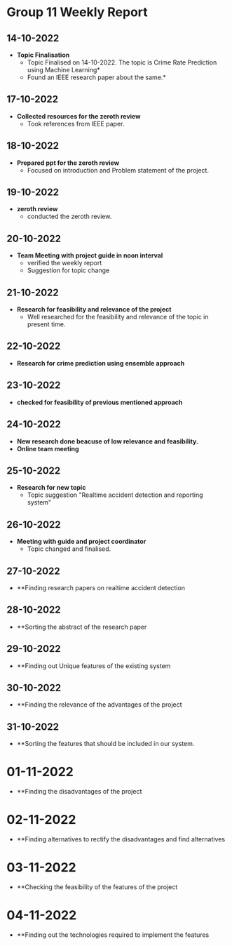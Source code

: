 # Group 11 Weekly Report

## 14-10-2022

- **Topic Finalisation**
     - Topic Finalised on 14-10-2022. The topic is Crime Rate Prediction using Machine Learning*
     - Found an IEEE research paper about the same.*
## 17-10-2022

- **Collected resources for the zeroth review**
     - Took references from IEEE paper.

## 18-10-2022

- **Prepared ppt for the zeroth review**
     - Focused on introduction and Problem statement of the project.

## 19-10-2022

- **zeroth review**
     - conducted the zeroth review.
  
## 20-10-2022
- **Team Meeting with project guide in noon interval**
     - verified the weekly report
     - Suggestion for topic change

## 21-10-2022
- **Research for feasibility and relevance of the project**
     - Well researched for the feasibility and relevance of the topic in present time.

## 22-10-2022

- **Research for crime prediction using ensemble approach**

## 23-10-2022

- **checked for feasibility of previous mentioned approach**

## 24-10-2022

- **New research done beacuse of low relevance and feasibility.**
- **Online team meeting**

## 25-10-2022

- **Research for new topic**
     - Topic suggestion "Realtime accident detection and reporting system"

## 26-10-2022

- **Meeting with guide and project coordinator**
     - Topic changed and finalised.

## 27-10-2022

- **Finding research papers on realtime accident detection

## 28-10-2022

- **Sorting the abstract of the research paper

## 29-10-2022

- **Finding out Unique features of the existing system

## 30-10-2022

- **Finding the relevance of the advantages of the project

## 31-10-2022

- **Sorting the features that should be included in our system.

# 01-11-2022

- **Finding the disadvantages of the project

# 02-11-2022

- **Finding alternatives to rectify the disadvantages and find alternatives

# 03-11-2022

- **Checking the feasibility of the features of the project

# 04-11-2022

- **Finding out the technologies required to implement the features

